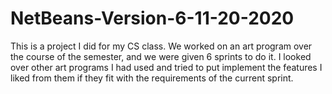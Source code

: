 # NetBeans-Version-6-11-20-2020
This is a project I did for my CS class.
We worked on an art program over the course of the semester, and we were given 6 sprints to do it.
I looked over other art programs I had used and tried to put implement the features I liked from them if they fit with the requirements of the current sprint.
